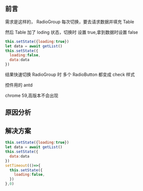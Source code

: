 ## 前言
需求是这样的， RadioGroup 每次切换，要去请求数据并填充 Table

然后 Table 加了 loding 状态，切换时 设置 true,拿到数据时设置 false

```js
this.setState({loading:true})
let data = await getList()
this.setState({
  loading:false,
  data:data
})
```
结果快速切换 RadioGroup 时 多个 RadioButton 都变成 check 样式

控件用的 antd

chrome 59,高版本不会出现

## 原因分析

## 解决方案

```js
this.setState({loading:true})
let data = await getList()
this.setState({
  data:data
})
setTimeout(()=>{
  this.setState({
    loading:false,
  })
},0)
```